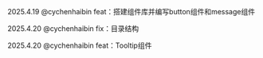 2025.4.19 @cychenhaibin feat：搭建组件库并编写button组件和message组件

2025.4.20 @cychenhaibin fix：目录结构

2025.4.20 @cychenhaibin feat：Tooltip组件
